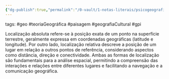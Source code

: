 ```yaml
---
{"dg-publish":true,"permalink":"/0-vault/1-notas-literais/psicogeografia/localizacao-absoluta-e-relativa/","tags":["geo","teoriaGeográfica","paisagem","geografiaCultural","gpi"],"dgHomeLink":true,"dgShowLocalGraph":true,"dgShowFileTree":true,"dgEnableSearch":true,"noteIcon":""}
---
```


tags: #geo #teoriaGeográfica #paisagem #geografiaCultural #gpi

Localização absoluta refere-se à posição exata de um ponto na superfície terrestre, geralmente expressa em coordenadas geográficas (latitude e longitude). Por outro lado, localização relativa descreve a posição de um lugar em relação a outros pontos de referência, considerando aspectos como distância, direção e conectividade. Ambas as formas de localização são fundamentais para a análise espacial, permitindo a compreensão das interações e relações entre diferentes lugares e facilitando a navegação e a comunicação geográfica.